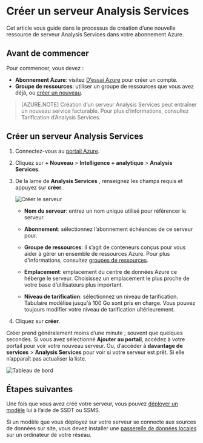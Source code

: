 <properties
   pageTitle="Créer un serveur Analysis Services dans Azure | Microsoft Azure"
   description="Apprenez à créer une instance de serveur Analysis Services dans Azure."
   services="analysis-services"
   documentationCenter=""
   authors="minewiskan"
   manager="erikre"
   editor=""
   tags=""/>
<tags
   ms.service="analysis-services"
   ms.devlang="NA"
   ms.topic="article"
   ms.tgt_pltfrm="NA"
   ms.workload="na"
   ms.date="10/24/2016"
   ms.author="owend"/>

# <a name="create-an-analysis-services-server"></a>Créer un serveur Analysis Services
Cet article vous guide dans le processus de création d’une nouvelle ressource de serveur Analysis Services dans votre abonnement Azure.

## <a name="before-you-begin"></a>Avant de commencer
Pour commencer, vous devez :

- **Abonnement Azure**: visitez [D’essai Azure](https://azure.microsoft.com/offers/ms-azr-0044p/) pour créer un compte.
- **Groupe de ressources**: utiliser un groupe de ressources que vous avez déjà, ou [créer un nouveau](../azure-resource-manager/resource-group-overview.md).

> [AZURE.NOTE] Création d’un serveur Analysis Services peut entraîner un nouveau service facturable. Pour plus d’informations, consultez Tarification d’Analysis Services.

## <a name="create-an-analysis-services-server"></a>Créer un serveur Analysis Services

1. Connectez-vous au [portail Azure](https://portal.azure.com).

2. Cliquez sur **+ Nouveau** > **Intelligence + analytique** > **Analysis Services**.

3. De la lame de **Analysis Services** , renseignez les champs requis et appuyez sur **créer**.

    ![Créer le serveur](./media/analysis-services-create-server/aas-create-server-blade.png)

    - **Nom du serveur**: entrez un nom unique utilisé pour référencer le serveur.

    - **Abonnement**: sélectionnez l’abonnement échéances de ce serveur pour.

    - **Groupe de ressources**: il s’agit de conteneurs conçus pour vous aider à gérer un ensemble de ressources Azure. Pour plus d’informations, consultez [groupes de ressources](../resource-group-overview.md).

    - **Emplacement**: emplacement du centre de données Azure ce héberge le serveur. Choisissez un emplacement le plus proche de votre base d’utilisateurs plus important.

    - **Niveau de tarification**: sélectionnez un niveau de tarification. Tabulaire modélise jusqu'à 100 Go sont pris en charge. Vous pouvez toujours modifier votre niveau de tarification ultérieurement.

4. Cliquez sur **créer**.

Créer prend généralement moins d’une minute ; souvent que quelques secondes. Si vous avez sélectionné **Ajouter au portail**, accédez à votre portail pour voir votre nouveau serveur. Ou, d’accéder à **davantage de services** > **Analysis Services** pour voir si votre serveur est prêt. Si elle n’apparaît pas actualiser la liste.

 ![Tableau de bord](./media/analysis-services-create-server/aas-create-server-dashboard.png)


## <a name="next-steps"></a>Étapes suivantes
Une fois que vous avez créé votre serveur, vous pouvez [déployer un modèle](analysis-services-deploy.md) lui à l’aide de SSDT ou SSMS.

Si un modèle que vous déployez sur votre serveur se connecte aux sources de données sur site, vous devez installer une [passerelle de données locales](analysis-services-gateway.md) sur un ordinateur de votre réseau.
